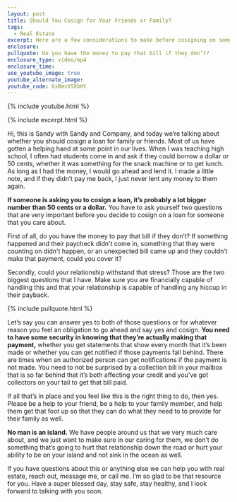 ```yaml
---
layout: post
title: Should You Cosign for Your Friends or Family?
tags:
  - Real Estate
excerpt: Here are a few considerations to make before cosigning on someone’s loan.
enclosure:
pullquote: Do you have the money to pay that bill if they don’t?
enclosure_type: video/mp4
enclosure_time:
use_youtube_image: true
youtube_alternate_image:
youtube_code: GsBmsVSXbHY
---
```

{% include youtube.html %}

{% include excerpt.html %}

Hi, this is Sandy with Sandy and Company, and today we’re talking about whether you should cosign a loan for family or friends. Most of us have gotten a helping hand at some point in our lives. When I was teaching high school, I often had students come in and ask if they could borrow a dollar or 50 cents, whether it was something for the snack machine or to get lunch. As long as I had the money, I would go ahead and lend it. I made a little note, and if they didn’t pay me back, I just never lent any money to them again.

**If someone is asking you to cosign a loan, it’s probably a lot bigger number than 50 cents or a dollar.** You have to ask yourself two questions that are very important before you decide to cosign on a loan for someone that you care about.

First of all, do you have the money to pay that bill if they don’t? If something happened and their paycheck didn't come in, something that they were counting on didn't happen, or an unexpected bill came up and they couldn’t make that payment, could you cover it?

Secondly, could your relationship withstand that stress? Those are the two biggest questions that I have. Make sure you are financially capable of handling this and that your relationship is capable of handling any hiccup in their payback.

{% include pullquote.html %}

Let’s say you can answer yes to both of those questions or for whatever reason you feel an obligation to go ahead and say yes and cosign. **You need to have some security in knowing that they’re actually making that payment,** whether you get statements that show every month that it’s been made or whether you can get notified if those payments fall behind. There are times when an authorized person can get notifications if the payment is not made. You need to not be surprised by a collection bill in your mailbox that is so far behind that it’s both affecting your credit and you’ve got collectors on your tail to get that bill paid.

If all that’s in place and you feel like this is the right thing to do, then yes. Please be a help to your friend, be a help to your family member, and help them get that foot up so that they can do what they need to to provide for their family as well.

**No man is an island.** We have people around us that we very much care about, and we just want to make sure in our caring for them, we don’t do something that’s going to hurt that relationship down the road or hurt your ability to be on your island and not sink in the ocean as well.

If you have questions about this or anything else we can help you with real estate, reach out, message me, or call me. I’m so glad to be that resource for you. Have a super blessed day, stay safe, stay healthy, and I look forward to talking with you soon.
